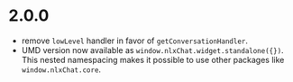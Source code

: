 # 2.0.0

* remove `lowLevel` handler in favor of `getConversationHandler`.
* UMD version now available as `window.nlxChat.widget.standalone({})`. This nested namespacing makes it possible to use other packages like `window.nlxChat.core`.
